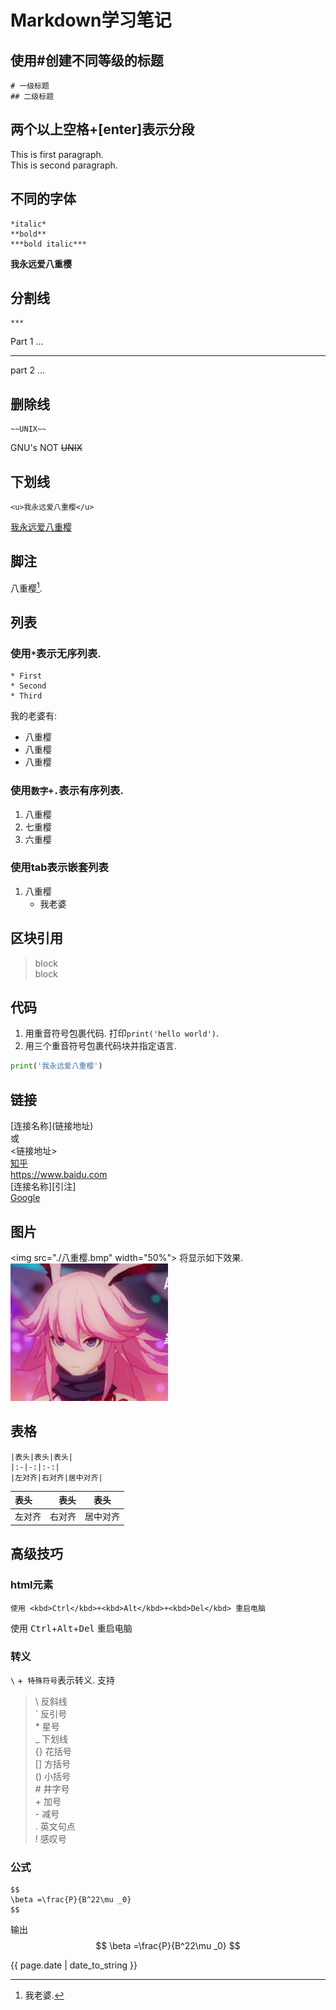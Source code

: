 <script src='https://cdnjs.cloudflare.com/ajax/libs/mathjax/2.7.5/MathJax.js?config=TeX-MML-AM_CHTML' async></script>
# Markdown学习笔记
##  使用#创建不同等级的标题
```
# 一级标题
## 二级标题
```
## 两个以上空格+[enter]表示分段
This is first paragraph.  
This is second paragraph.  
## 不同的字体
```
*italic*
**bold**
***bold italic***
```
**我永远爱八重樱**
## 分割线
```
***
```
Part 1 ...
***
part 2 ...
## 删除线
```
~~UNIX~~
```
GNU's NOT ~~UNIX~~
## 下划线
```
<u>我永远爱八重樱</u>
```
<u>我永远爱八重樱</u>

## 脚注
八重樱[^1].

[^1]: 我老婆.

## 列表
### 使用`*`表示无序列表.
```
* First
* Second
* Third
```

我的老婆有:
* 八重樱
* 八重樱
* 八重樱  


### 使用`数字+.`表示有序列表.
1. 八重樱
2. 七重樱
3. 六重樱  


### 使用tab表示嵌套列表
1. 八重樱
	* 我老婆  


## 区块引用
> block  
> block  

## 代码
1. 用重音符号包裹代码.
打印`print('hello world')`.
2. 用三个重音符号包裹代码块并指定语言.
```python
print('我永远爱八重樱')
```

## 链接
\[连接名称](链接地址)  
或  
\<链接地址>  
[知乎](https://www.zhihu.com)  
<https://www.baidu.com>  
\[连接名称][引注]  
[Google][Google]  

[Google]: https://www.google.com	"可以输入标题"

## 图片
\<img src="./八重樱.bmp" width="50%">
将显示如下效果.
<img src="./八重樱.bmp" width="50%">

## 表格
```
|表头|表头|表头|
|:-|-:|:-:|
|左对齐|右对齐|居中对齐|
```
|表头|表头|表头|
|:-|-:|:-:|
|左对齐|右对齐|居中对齐|

## 高级技巧
### html元素
```
使用 <kbd>Ctrl</kbd>+<kbd>Alt</kbd>+<kbd>Del</kbd> 重启电脑
```
使用 <kbd>Ctrl</kbd>+<kbd>Alt</kbd>+<kbd>Del</kbd> 重启电脑
### 转义
`\` +` 特殊符号`表示转义.
支持
>\   反斜线  
\`   反引号  
\*   星号  
_   下划线  
{}  花括号  
[]  方括号  
()  小括号  
\#   井字号  
\+   加号  
\-   减号  
\.   英文句点  
\!   感叹号  

### 公式
```
$$
\beta =\frac{P}{B^22\mu _0}
$$
```
输出
$$
\beta =\frac{P}{B^22\mu _0}
$$

<p>{{ page.date | date_to_string }}</p>

